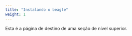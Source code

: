 ```yaml
---
title: "Instalando o beagle"
weight: 1
---
```


Esta é a página de destino de uma seção de nível superior.
